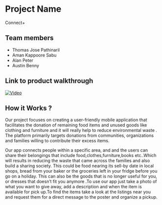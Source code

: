 # Project Name
Connect+

## Team members
- Thomas Jose Pathinaril
- Aman Kappoore Sabu
- Alan Peter
- Austin Benny

## Link to product walkthrough
[![Video](https://img.youtube.com/vi/xa6gnIapmxI/maxresdefault.jpg)](https://youtu.be/xa6gnIapmxI)

## How it Works ?
Our project focuses on creating a user-friendly mobile application that facilitates the donation of remaining food items and unused goods like clothing and furniture and it will really help to reduce environmental waste . The platform primarily targets donations from communities, organizations and families willing to contribute their excess items. 

Our app connects people within a specific area, and and the users can share their belongings that include food,clothes,furniture,books etc..Which will results in reducing the waste that came across the families and also build a sharing society. This could be food nearing its sell-by date in local shops, bread from your baker or the groceries left in your fridge before you go on a holiday. This can also be the goods  that is no longer useful  for you, or dresses that doesn’t fit you anymore .To use our app just take a photo of what you want to give away, add a description and when the item is available for pick up.To find the items take a look at the listings near you and request them for a direct message to the poster and organize a pickup.



